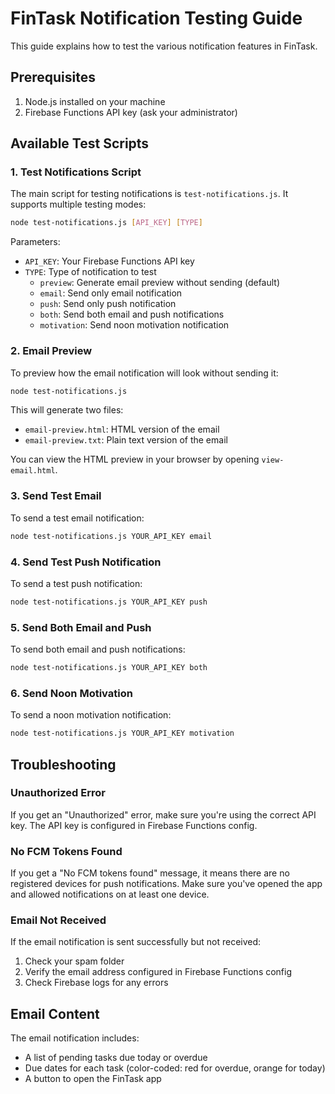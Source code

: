 # FinTask Notification Testing Guide

This guide explains how to test the various notification features in FinTask.

## Prerequisites

1. Node.js installed on your machine
2. Firebase Functions API key (ask your administrator)

## Available Test Scripts

### 1. Test Notifications Script

The main script for testing notifications is `test-notifications.js`. It supports multiple testing modes:

```bash
node test-notifications.js [API_KEY] [TYPE]
```

Parameters:
- `API_KEY`: Your Firebase Functions API key
- `TYPE`: Type of notification to test
  - `preview`: Generate email preview without sending (default)
  - `email`: Send only email notification
  - `push`: Send only push notification
  - `both`: Send both email and push notifications
  - `motivation`: Send noon motivation notification

### 2. Email Preview

To preview how the email notification will look without sending it:

```bash
node test-notifications.js
```

This will generate two files:
- `email-preview.html`: HTML version of the email
- `email-preview.txt`: Plain text version of the email

You can view the HTML preview in your browser by opening `view-email.html`.

### 3. Send Test Email

To send a test email notification:

```bash
node test-notifications.js YOUR_API_KEY email
```

### 4. Send Test Push Notification

To send a test push notification:

```bash
node test-notifications.js YOUR_API_KEY push
```

### 5. Send Both Email and Push

To send both email and push notifications:

```bash
node test-notifications.js YOUR_API_KEY both
```

### 6. Send Noon Motivation

To send a noon motivation notification:

```bash
node test-notifications.js YOUR_API_KEY motivation
```

## Troubleshooting

### Unauthorized Error

If you get an "Unauthorized" error, make sure you're using the correct API key. The API key is configured in Firebase Functions config.

### No FCM Tokens Found

If you get a "No FCM tokens found" message, it means there are no registered devices for push notifications. Make sure you've opened the app and allowed notifications on at least one device.

### Email Not Received

If the email notification is sent successfully but not received:
1. Check your spam folder
2. Verify the email address configured in Firebase Functions config
3. Check Firebase logs for any errors

## Email Content

The email notification includes:
- A list of pending tasks due today or overdue
- Due dates for each task (color-coded: red for overdue, orange for today)
- A button to open the FinTask app
